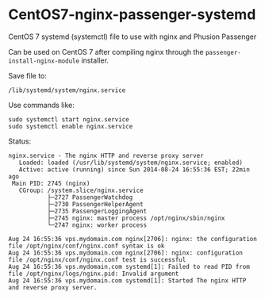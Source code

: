 CentOS7-nginx-passenger-systemd
===============================

CentOS 7 systemd (systemctl) file to use with nginx and Phusion Passenger

Can be used on CentOS 7 after compiling nginx through the `passenger-install-nginx-module` installer.

Save file to:

    /lib/systemd/system/nginx.service

Use commands like:

    sudo systemctl start nginx.service
    sudo systemctl enable nginx.service

Status:

    nginx.service - The nginx HTTP and reverse proxy server
       Loaded: loaded (/usr/lib/systemd/system/nginx.service; enabled)
       Active: active (running) since Sun 2014-08-24 16:55:36 EST; 22min ago
     Main PID: 2745 (nginx)
       CGroup: /system.slice/nginx.service
               ├─2727 PassengerWatchdog
               ├─2730 PassengerHelperAgent
               ├─2735 PassengerLoggingAgent
               ├─2745 nginx: master process /opt/nginx/sbin/nginx
               └─2747 nginx: worker process
    
    Aug 24 16:55:36 vps.mydomain.com nginx[2706]: nginx: the configuration file /opt/nginx/conf/nginx.conf syntax is ok
    Aug 24 16:55:36 vps.mydomain.com nginx[2706]: nginx: configuration file /opt/nginx/conf/nginx.conf test is successful
    Aug 24 16:55:36 vps.mydomain.com systemd[1]: Failed to read PID from file /opt/nginx/logs/nginx.pid: Invalid argument
    Aug 24 16:55:36 vps.mydomain.com systemd[1]: Started The nginx HTTP and reverse proxy server.
  
